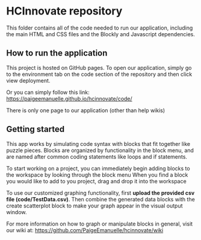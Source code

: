 # HCInnovate repository

This folder contains all of the code needed to run our application, including the main HTML and CSS files and the Blockly and Javascript dependencies.

## How to run the application

This project is hosted on GitHub pages. To open our application, simply go to the environment tab on the code section of the repository and 
then click view deployment. 

Or you can simply follow this link: https://paigeemanuelle.github.io/hcinnovate/code/

There is only one page to our application (other than help wikis)

## Getting started

This app works by simulating code syntax with blocks that fit together like puzzle pieces.
Blocks are organized by functionality in the block menu, and are named after common coding statements like loops and if statements.

To start working on a project, you can immediately begin adding blocks to the workspace by looking through the block menu
When you find a block you would like to add to you project, drag and drop it into the workspace

To use our customized graphing functionality, first **upload the provided csv file (code/TestData.csv)**. Then combine the generated data blocks with the create scatterplot block to make your graph appear in the visual output window. 

For more information on how to graph or manipulate blocks in general, visit our wiki at: https://github.com/PaigeEmanuelle/hcinnovate/wiki
